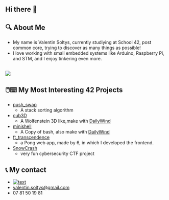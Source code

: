 ## Hi there 👋
## 🔍 About Me
  - My name is Valentin Soltys, currently studiying at School 42, post common core, trying to discover as many things as possible!
  - I love working with small embedded systems like Arduino, Raspberry Pi, and STM, and I enjoy tinkering even more.



##
<img src="https://skillicons.dev/icons?i=c,cpp,docker,bash,html,css,javascript,vuejs,github,neovim,ps,raspberrypi,arch,arduino" />

## 🖱️⌨️ My Most Interesting 42 Projects
- [push_swap](https://github.com/tuvosyl/push_swap)
    - A stack sorting algorithm
- [cub3D](https://github.com/DailyWind00/Cub3D)
  - A Wolfenstein 3D like,make with [DailyWind](https://github.com/DailyWind00)
- [minishell](https://github.com/DailyWind00/minishell/tree/main)
  - A Copy of bash, also make with [DailyWind](https://github.com/DailyWind00)
- [ft_transcendence](https://github.com/DailyWind00/ft_transcendence)
  - a Pong web app, made by 6, in which I developed the frontend.
- [SnowCrash](https://github.com/tuvosyl/snow-crash)
  - very fun cybersecurity CTF project
 
## 📞 My contact
- [![text](https://img.shields.io/badge/LinkedIn-0077B5?style=for-the-badge&logo=linkedin&logoColor=white)](https://www.linkedin.com/in/valentin-soltys-a28647300/)
- valentin.soltys@gmail.com
- 07 81 50 19 81


 <!--
**tuvosyl/tuvosyl** is a ✨ _special_ ✨ repository because its `README.md` (this file) appears on your GitHub profile.

Here are some ideas to get you started:

- 🔭 I’m currently working on ...
- 🌱 I’m currently learning ...
- 👯 I’m looking to collaborate on ...
- 🤔 I’m looking for help with ...
- 💬 Ask me about ...
- 📫 How to reach me: ...
- 😄 Pronouns: ...
- ⚡ Fun fact: ...
-->

